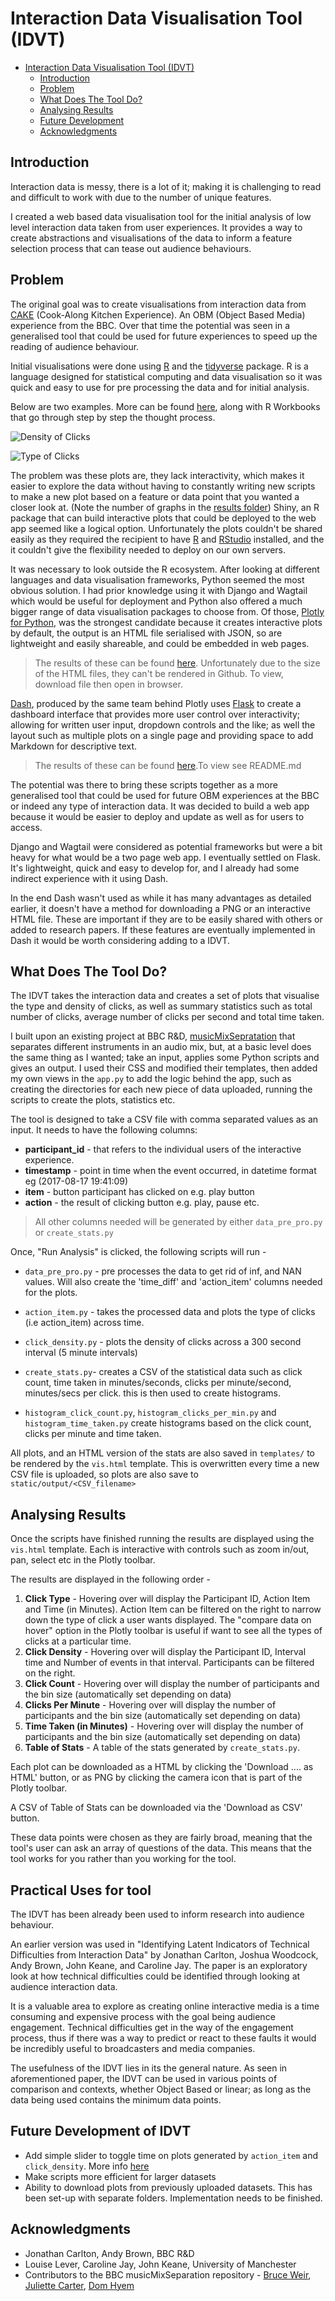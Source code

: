 
# Interaction Data Visualisation Tool (IDVT)

<!-- TOC depthFrom:1 depthTo:6 withLinks:1 updateOnSave:1 orderedList:0 -->

- [Interaction Data Visualisation Tool (IDVT)](#interaction-data-visualisation-tool-idvt)
	- [Introduction](#introduction)
	- [Problem](#problem)
	- [What Does The Tool Do?](#what-does-the-tool-do)
	- [Analysing Results](#analysing-results)
	- [Future Development](#future-development)
	- [Acknowledgments](#acknowledgments)

<!-- /TOC -->

## Introduction

Interaction data is messy, there is a lot of it; making it is challenging to read and difficult to work with due to the number of unique features.

I created a web based data visualisation tool for the initial analysis of low level interaction data taken from user experiences. It provides a way to create abstractions and visualisations of the data to inform a feature selection process that can tease out audience behaviours.  

## Problem

The original goal was to create visualisations from interaction data from
[CAKE](https://www.bbc.co.uk/taster/pilots/cook-along-kitchen-experience)
(Cook-Along Kitchen Experience). An OBM (Object Based Media) experience from the BBC. Over that time the potential was seen in a generalised tool that could be used for future experiences to speed up the reading of audience behaviour.


Initial visualisations were done using [R](https://www.r-project.org/) and the [tidyverse](https://www.tidyverse.org/) package. R is a language designed for statistical computing and data visualisation so it was quick and easy to use for pre processing the data and for initial analysis.

Below are two examples. More can be found [here](tests/r/results), along with R Workbooks that go through step by step the thought process.

![Density of Clicks](tests/r/results/1_first_visualisations/2e_sixty_minutes.png)

![Type of Clicks](tests/r/results/1_first_visualisations/types_of_clicks/types_clicks_sixty_minutes.png)

The problem was these plots are, they lack interactivity, which makes it easier to explore the data without having to constantly writing new scripts to make a new plot based on a feature or data point that you wanted a closer look at. (Note the number of graphs in the [results folder](tests/r/results)) Shiny, an R package that can build interactive plots that could be deployed to the web app seemed like a logical option. Unfortunately the plots couldn't be shared easily as they required the recipient to have [R](https://www.r-project.org/) and [RStudio](https://www.rstudio.com/) installed, and the it couldn't give the flexibility needed to deploy on our own servers.

It was necessary to look outside the R ecosystem. After looking at different languages and data visualisation frameworks, Python seemed the most obvious solution. I had prior knowledge using it with Django and Wagtail which would be useful for deployment and Python also offered a much bigger range of data visualisation packages to choose from. Of those, [Plotly for Python](https://plot.ly/d3-js-for-python-and-pandas-charts/), was the strongest candidate because it creates interactive plots by default, the output is an HTML file serialised with JSON, so are lightweight and easily shareable, and could be embedded in web pages.

> The results of these can be found [here](tests/python/results). Unfortunately due to the size of the HTML files, they can't be rendered in Github. To view, download file then open in browser.

[Dash](https://plot.ly/products/dash/), produced by the same team behind Plotly uses [Flask](http://flask.pocoo.org/) to create a dashboard interface that provides more user control over interactivity; allowing for written user input, dropdown controls and the like; as well the layout such as multiple plots on a single page and providing space to add Markdown for descriptive text.  

> The results of these can be found [here](tests/python/src/dash_app).To view see README.md

The potential was there to bring these scripts together as a more generalised tool that could be used for future OBM experiences at the BBC or indeed any type of interaction data. It was decided to build a web app because it would be easier to deploy and update as well as for users to access.

Django and Wagtail were considered as potential frameworks but were a bit heavy for what would be a two page web app. I eventually settled on Flask. It's lightweight, quick and easy to develop for, and I already had some indirect experience with it using Dash.

In the end Dash wasn't used as while it has many advantages as detailed earlier, it doesn't have a method for downloading a PNG or an interactive HTML file. These are important if they are to be easily shared with others or added to research papers. If these features are eventually implemented in Dash it would be worth considering adding to a IDVT.    

## What Does The Tool Do?

The IDVT takes the interaction data and creates a set of plots that visualise the type and density of clicks, as well as summary statistics such as total number of clicks, average number of clicks per second and total time taken.

I built upon an existing project at BBC R&D, [musicMixSepratation](https://github.com/bbc/musicMixSeparation) that separates different instruments in an audio mix, but, at a basic level does the same thing as I wanted; take an input, applies some Python scripts and gives an output. I used their CSS and modified their templates, then added my own views in the `app.py` to add the logic behind the app, such as creating the directories for each new piece of data uploaded, running the scripts to create the plots, statistics etc.

The tool is designed to take a CSV file with comma separated values as an input. It needs to have the following columns:


* **participant_id** - that refers to the individual users of the interactive experience.
* **timestamp** - point in time when the event occurred, in datetime format eg (2017-08-17 19:41:09)
* **item** - button participant has clicked on e.g. play button
* **action** - the result of clicking button e.g. play, pause etc.


> All other columns needed will be generated by either `data_pre_pro.py` or `create_stats.py`

Once, "Run Analysis" is clicked, the following scripts will run -

* `data_pre_pro.py` - pre processes the data to get rid of inf, and NAN values.
Will also create the 'time_diff' and 'action_item' columns needed for the plots.

* `action_item.py` - takes the processed data and plots the type of clicks (i.e action_item) across time.

* `click_density.py` - plots the density of clicks across a 300 second interval (5 minute intervals)

* `create_stats.py`- creates a CSV of the statistical data such as click count, time taken in minutes/seconds, clicks per minute/second, minutes/secs per click.
this is then used to create histograms.

* `histogram_click_count.py`, `histogram_clicks_per_min.py` and `histogram_time_taken.py` create histograms based on the click count, clicks per minute and time taken.

All plots, and an HTML version of the stats are also saved in `templates/` to be rendered by the `vis.html` template. This is overwritten every time a new CSV file is uploaded, so plots are also save to `static/output/<CSV_filename>`


## Analysing Results

Once the scripts have finished running the results are displayed using the `vis.html` template. Each is interactive with controls such as zoom in/out, pan, select etc in the Plotly toolbar.

The results are displayed in the following order -

1. **Click Type** - Hovering over will display the Participant ID, Action Item and Time (in Minutes). Action Item can be filtered on the right to narrow down the type of click a user wants displayed.
The "compare data on hover" option in the Plotly toolbar is useful if want to see all the types of clicks at a particular time.
2. **Click Density** - Hovering over will display the Participant ID, Interval time and Number of events in that interval. Participants can be filtered on the right.
3. **Click Count** - Hovering over will display the number of participants and the bin size (automatically set depending on data)
4. **Clicks Per Minute** - Hovering over will display the number of participants and the bin size (automatically set depending on data)
5. **Time Taken (in Minutes)** - Hovering over will display the number of participants and the bin size (automatically set depending on data)
6. **Table of Stats** - A table of the stats generated by `create_stats.py`.

Each plot can be downloaded as a HTML by clicking the 'Download .... as HTML' button, or as PNG by clicking the camera icon that is part of the Plotly toolbar.

A CSV of Table of Stats can be downloaded via the 'Download as CSV' button.

These data points were chosen as they are fairly broad, meaning that the tool's user can ask an array of questions of the data. This means that the tool works for you rather than you working for the tool.

## Practical Uses for tool

The IDVT has been already been used to inform research into audience behaviour.

An earlier version was used in "Identifying Latent Indicators of Technical Difficulties from Interaction Data" by Jonathan Carlton, Joshua Woodcock, Andy Brown, John Keane, and Caroline Jay. The paper is an exploratory look at how technical difficulties could be identified through looking at audience interaction data.

It is a valuable area to explore as creating online interactive media is a time consuming and expensive process with the goal being audience engagement. Technical difficulties get in the way of the engagement process, thus if there was a way to predict or react to these faults it would be incredibly useful to broadcasters and media companies.

The usefulness of the IDVT lies in its the general nature. As seen in aforementioned paper, the IDVT can be used in various points of comparison and contexts, whether Object Based or linear; as long as the data being used contains the minimum data points.

## Future Development of IDVT

- Add simple slider to toggle time on plots generated by `action_item` and `click_density`. More info [here](https://plot.ly/python/sliders/)
- Make scripts more efficient for larger datasets
- Ability to download plots from previously uploaded datasets. This has been set-up with separate folders. Implementation needs to be finished.

## Acknowledgments

* Jonathan Carlton, Andy Brown, BBC R&D
* Louise Lever, Caroline Jay, John Keane, University of Manchester
* Contributors to the BBC musicMixSeparation repository -
[Bruce Weir](https://github.com/bruceweir), [Juliette Carter](https://github.com/JulietteCarter),
[Dom Hyem](https://github.com/DomHyem)  
